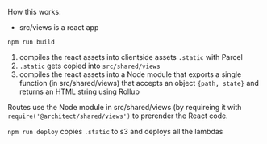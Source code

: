 How this works:

- src/views is a react app

`npm run build` 
1. compiles the react assets into clientside assets `.static` with Parcel
2. `.static` gets copied into `src/shared/views`
3. compiles the react assets into a Node module that exports a single function (in src/shared/views) that accepts an object `{path, state}` and returns an HTML string using Rollup

Routes use the Node module in src/shared/views (by requireing it with `require('@architect/shared/views')` to prerender the React code.

`npm run deploy` copies `.static` to s3 and deploys all the lambdas
